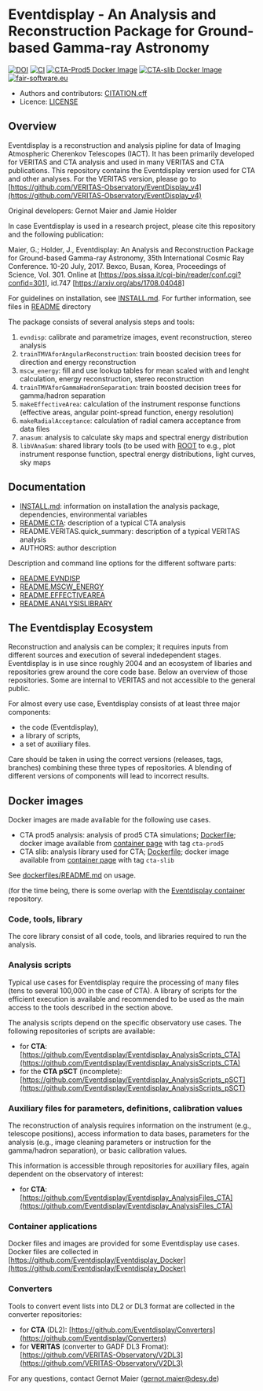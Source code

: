 # Eventdisplay - An Analysis and Reconstruction Package for Ground-based Gamma-ray Astronomy


[![DOI](https://zenodo.org/badge/DOI/10.5281/zenodo.6814319.svg)](https://doi.org/10.5281/zenodo.6814319)
[![CI](https://github.com/Eventdisplay/Eventdisplay/actions/workflows/ci.yml/badge.svg)](https://github.com/Eventdisplay/Eventdisplay/actions/workflows/ci.yml)
[![CTA-Prod5 Docker Image](https://github.com/Eventdisplay/Eventdisplay/actions/workflows/packages-cta-prod5.yml/badge.svg)](https://github.com/Eventdisplay/Eventdisplay/actions/workflows/packages-cta-prod5.yml)
[![CTA-slib Docker Image](https://github.com/Eventdisplay/Eventdisplay/actions/workflows/packages-cta-slib.yml/badge.svg)](https://github.com/Eventdisplay/Eventdisplay/actions/workflows/packages-cta-slib.yml)
[![fair-software.eu](https://img.shields.io/badge/fair--software.eu-%E2%97%8F%20%20%E2%97%8F%20%20%E2%97%8B%20%20%E2%97%8F%20%20%E2%97%8B-orange)](https://fair-software.eu)

* Authors and contributors: [CITATION.cff](CITATION.cff)
* Licence: [LICENSE](LICENSE)


## Overview

Eventdisplay is a reconstruction and analysis pipline for data of
Imaging Atmospheric Cherenkov Telescopes (IACT).
It has been primarily developed for VERITAS and CTA analysis and used in
many VERITAS and CTA publications. 
This repository contains the Eventdisplay version used for CTA and other analyses.
For the VERITAS version, please go to [https://github.com/VERITAS-Observatory/EventDisplay_v4](https://github.com/VERITAS-Observatory/EventDisplay_v4)

Original developers: Gernot Maier and Jamie Holder

In case Eventdisplay is used in a research project, please cite this repository and
the following publication:

Maier, G.; Holder, J., Eventdisplay: An Analysis and Reconstruction Package for 
Ground-based Gamma-ray Astronomy,  35th International Cosmic Ray Conference.
10-20 July, 2017. Bexco, Busan, Korea, Proceedings of Science, Vol. 301.
Online at [https://pos.sissa.it/cgi-bin/reader/conf.cgi?confid=301], id.747
[https://arxiv.org/abs/1708.04048]

For guidelines on installation, see [INSTALL.md](INSTALL.md). For further information, 
see files in [README](./README) directory

The package consists of several analysis steps and tools:

1. `evndisp`: calibrate and parametrize images, event reconstruction, stereo analysis
2. `trainTMVAforAngularReconstruction`: train boosted decision trees for direction and energy reconstruction
3. `mscw_energy`: fill and use lookup tables for mean scaled with and lenght calculation, energy reconstruction, stereo reconstruction
4. `trainTMVAforGammaHadronSeparation`: train boosted decision trees for gamma/hadron separation
5. `makeEffectiveArea`: calculation of the instrument response functions (effective areas, angular point-spread function, energy resolution)
6. `makeRadialAcceptance`: calculation of radial camera acceptance from data files
7. `anasum`: analysis to calculate sky maps and spectral energy distribution
8. `libVAnaSum`: shared library tools (to be used with [ROOT](https://root.cern/) to e.g., plot instrument response function, spectral energy distributions, light curves, sky maps

## Documentation

- [INSTALL.md](INSTALL.md): information on installation the analysis package, dependencies, environmental variables
- [README.CTA](README/README.CTA): description of a typical CTA analysis
- README.VERITAS.quick_summary: description of a typical VERITAS analysis
- AUTHORS: author description

Description and command line options for the different software parts:

- [README.EVNDISP](README/README.EVNDISP)
- [README.MSCW_ENERGY](README/README.MSCW_ENERGY)
- [README.EFFECTIVEAREA](README/README.EFFECTIVEAREA)
- [README.ANALYSISLIBRARY](README/README.ANALYSISLIBRARY)

## The Eventdisplay Ecosystem

Reconstruction and analysis can be complex; it requires inputs from different sources and execution of several indedependent stages.
Eventdisplay is in use since roughly 2004 and an ecosystem of libaries and repositories grew around the core code base. 
Below an overview of those repositories. 
Some are internal to VERITAS and not accessible to the general public.

For almost every use case, Eventdisplay consists of at least three major components: 
- the code (Eventdisplay), 
- a library of scripts,
- a set of auxiliary files.

Care should be taken in using the correct versions (releases, tags, branches) combining these three types of repositories.
A blending of different versions of components will lead to incorrect results.

## Docker images

Docker images are made available for the following use cases.

- CTA prod5 analysis: analysis of prod5 CTA simulations; [Dockerfile](dockerfiles/Dockerfile-cta-prod5); docker image available from [container page](https://github.com/Eventdisplay/Eventdisplay/pkgs/container/eventdisplay) with tag `cta-prod5`
- CTA slib: analysis library used for CTA; [Dockerfile](dockerfiles/Dockerfile-cta-slib); docker image available from [container page](https://github.com/Eventdisplay/Eventdisplay/pkgs/container/eventdisplay) with tag `cta-slib`

See [dockerfiles/README.md](dockerfiles/README.md) on usage.

(for the time being, there is some overlap with the [Eventdisplay container](https://github.com/Eventdisplay/Eventdisplay_Docker) repository.

### Code, tools, library

The core library consist of all code, tools, and libraries required to run the analysis.

### Analysis scripts

Typical use cases for Eventdisplay require the processing of many files (tens to several 100,000 in the case of CTA).
A library of scripts for the efficient execution is available and recommended to be used as the main access to the tools described in the section above.

The analysis scripts depend on the specific observatory use cases. 
The following repositories of scripts are available:

- for **CTA**: [https://github.com/Eventdisplay/Eventdisplay_AnalysisScripts_CTA](https://github.com/Eventdisplay/Eventdisplay_AnalysisScripts_CTA)
- for the **CTA pSCT** (incomplete): [https://github.com/Eventdisplay/Eventdisplay_AnalysisScripts_pSCT](https://github.com/Eventdisplay/Eventdisplay_AnalysisScripts_pSCT)

### Auxiliary files for parameters, definitions, calibration values

The reconstruction of analysis requires information on the instrument (e.g., telescope positions), access information to data bases, parameters for the analysis (e.g., image cleaning parameters or instruction for the gamma/hadron separation), or basic calibration values.

This information is accessible through repositories for auxiliary files, again dependent on the observatory of interest:

- for **CTA**: [https://github.com/Eventdisplay/Eventdisplay_AnalysisFiles_CTA](https://github.com/Eventdisplay/Eventdisplay_AnalysisFiles_CTA)

### Container applications

Docker files and images are provided for some Eventdisplay use cases.
Docker files are collected in [https://github.com/Eventdisplay/Eventdisplay_Docker](https://github.com/Eventdisplay/Eventdisplay_Docker)

### Converters

Tools to convert event lists into DL2 or DL3 format are collected in the converter repositories:

- for **CTA** (DL2): [https://github.com/Eventdisplay/Converters](https://github.com/Eventdisplay/Converters)
- for **VERITAS** (converter to GADF DL3 Fromat): [https://github.com/VERITAS-Observatory/V2DL3](https://github.com/VERITAS-Observatory/V2DL3)


For any questions, contact Gernot Maier (gernot.maier@desy.de)
